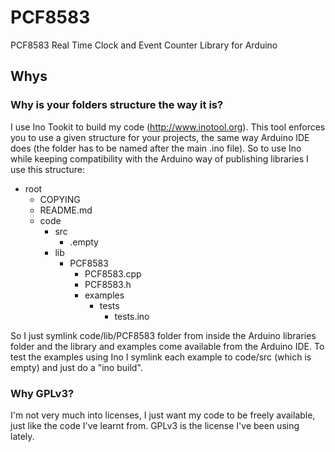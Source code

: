 # PCF8583

PCF8583 Real Time Clock and Event Counter Library for Arduino

## Whys

### Why is your folders structure the way it is?

I use Ino Tookit to build my code (http://www.inotool.org). This tool enforces you to use a given structure for your projects,
the same way Arduino IDE does (the folder has to be named after the main .ino file).
So to use Ino while keeping compatibility with the Arduino way of publishing libraries I use this structure:

* root
    * COPYING 
    * README.md
    * code
        * src
            * .empty
        * lib
            * PCF8583
                * PCF8583.cpp
                * PCF8583.h
                * examples
                    * tests
                        * tests.ino


So I just symlink code/lib/PCF8583 folder from inside the Arduino libraries folder and the library and examples come available from the Arduino IDE.
To test the examples using Ino I symlink each example  to code/src (which is empty) and just do a "ino build".

### Why GPLv3?

I'm not very much into licenses, I just want my code to be freely available, just like the code I've learnt from.
GPLv3 is the license I've been using lately.


